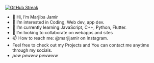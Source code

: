 [![GitHub Streak](https://github-readme-streak-stats.herokuapp.com/?user=AdmiralAnne&theme=dark)](https://git.io/streak-stats)
- 👋 Hi, I’m Marjiba Jamir
- 👀 I’m interested in Coding, Web dev, app dev. 
- 🌱 I’m currently learning JavaScript, C++, Python, Flutter.
- 💞️ I’m looking to collaborate on webapps and sites
- 📫 How to reach me: @marjijamir on Instagram.
- Feel free to check out my Projects and You can contact me anytime through my socials. 
- <i>pew pewww pewwww</i>

<!---
AdmiralAnne/AdmiralAnne is a ✨ special ✨ repository because its `README.md` (this file) appears on your GitHub profile.
You can click the Preview link to take a look at your changes.
--->
